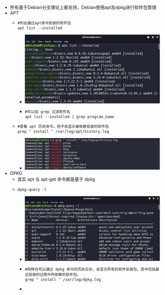 - 所有基于Debian分支理论上都支持，Debian使用apt及dpkg进行软件包管理
- APT
	- ```
	  #列出通过apt命令安装的软件包
	  apt list --installed
	  ```
		- ![image.png](../assets/image_1715652171847_0.png)
		- ```
		  #可以加 grep 过滤软件名
		  apt list --installed | grep program_name
		  ```
	- ```
	  #查看 apt 历史命令。但不会显示被依赖安装的软件包
	  grep " install " /var/log/apt/history.log
	  ```
		- ![image.png](../assets/image_1715652544448_0.png)
- DPKG
	- 其实 apt 与 apt-get 命令都是基于 dpkg
	- ```
	  dpkg-query -l
	  ```
		- ![image.png](../assets/image_1715652642020_0.png)
		- ```
		  #同样也可以通过 dpkg 命令的历史日志，会显示所有的软件安装包，其中包括最近安装的过程中所依赖的软件包。
		  grep " install " /var/log/dpkg.log
		  ```
		-